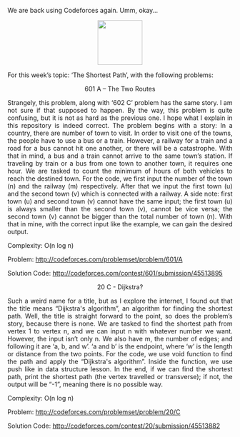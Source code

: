 We are back using Codeforces again. Umm, okay…

<p align="center">
<img width="100" height="100" src="https://user-images.githubusercontent.com/25146223/48302430-5f4e7100-e52f-11e8-9a1c-f41e617429a3.jpg">

For this week’s topic: ‘The Shortest Path’, with the following problems:

<p align="center">601 A – The Two Routes</p>

<p align="justify">
Strangely, this problem, along with ‘602 C’ problem has the same story. I am not sure if that supposed to happen. By the way, this problem is quite confusing, but it is not as hard as the previous one. I hope what I explain in this repository is indeed correct. The problem begins with a story: In a country, there are number of town to visit. In order to visit one of the towns, the people have to use a bus or a train. However, a railway for a train and a road for a bus cannot hit one another, or there will be a catastrophe. With that in mind, a bus and a train cannot arrive to the same town’s station. If traveling by train or a bus from one town to another town, it requires one hour. We are tasked to count the minimum of hours of both vehicles to reach the destined town. For the code, we first input the number of the town (n) and the railway (m) respectively. After that we input the first town (u) and the second town (v) which is connected with a railway. A side note: first town (u) and second town (v) cannot have the same input; the first town (u) is always smaller than the second town (v), cannot be vice versa; the second town (v) cannot be bigger than the total number of town (n). With that in mine, with the correct input like the example, we can gain the desired output.

Complexity: O(n log n)

Problem: http://codeforces.com/problemset/problem/601/A

Solution Code: http://codeforces.com/contest/601/submission/45513895

<p align="center">20 C - Dijkstra?</p>

<p align="justify">
Such a weird name for a title, but as I explore the internet, I found out that the title means “Dijkstra's algorithm”, an algorithm for finding the shortest path. Well, the title is straight forward to the point, so does the problem’s story, because there is none. We are tasked to find the shortest path from vertex 1 to vertex n, and we can input n with whatever number we want. However, the input isn’t only n. We also have m, the number of edges; and following it are ‘a, b, and w’. ‘a and b’ is the endpoint, where ‘w’ is the length or distance from the two points. For the code, we use void function to find the path and apply the “Dijkstra's algorithm”. Inside the function, we use push like in data structure lesson. In the end, if we can find the shortest path, print the shortest path (the vertex travelled or transverse); if not, the output will be “-1”, meaning there is no possible way.

Complexity: O(n log n)

Problem: http://codeforces.com/problemset/problem/20/C

Solution Code: http://codeforces.com/contest/20/submission/45513882
